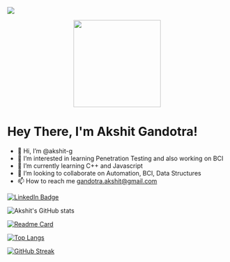![](https://github.com/akshit-g/akshit-g/blob/main/Header.png)

<div id="header" align="center">
  <img src="https://media.giphy.com/media/ve43TyDQ3B4me7d22z/giphy.gif" width="200"/>
</div>

<h1>
  Hey There, I'm Akshit Gandotra!
  <img src="https://media.giphy.com/media/hvRJCLFzcasrR4ia7z/giphy.gif" width="10px"/>
</h1>

- 👋 Hi, I’m @akshit-g
- 👀 I’m interested in learning Penetration Testing and also working on BCI
- 🌱 I’m currently learning C++ and Javascript
- 💞️ I’m looking to collaborate on Automation, BCI, Data Structures
- 📫 How to reach me gandotra.akshit@gmail.com

<div id="badges">
  <a href="https://in.linkedin.com/in/akshitgandotra">
    <img src="https://img.shields.io/badge/LinkedIn-blue?style=for-the-badge&logo=linkedin&logoColor=white" alt="LinkedIn Badge"/>
  </a>
</div>


<!---
akshit-g/akshit-g is a ✨ special ✨ repository because its `README.md` (this file) appears on your GitHub profile.
You can click the Preview link to take a look at your changes.
--->
<img src="https://komarev.com/ghpvc/?username=akshit-g&style=flat-square&color=blue" alt=""/>

![Akshit's GitHub stats](https://github-readme-stats.vercel.app/api?username=akshit-g&theme=aura&show_icons=true)

[![Readme Card](https://github-readme-stats.vercel.app/api/pin/?username=akshit-g&repo=aksh&theme=aura)](https://github.com/akshit-g/aksh)

[![Top Langs](https://github-readme-stats.vercel.app/api/top-langs/?username=akshit-g&layout=compact&theme=aura)](https://github.com/akshit-g)

[![GitHub Streak](http://github-readme-streak-stats.herokuapp.com?user=akshit-g&theme=elegant)](https://git.io/streak-stats)
